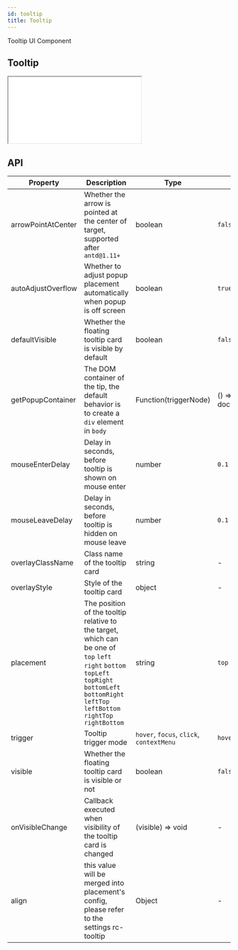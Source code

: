 ```yaml
---
id: tooltip
title: Tooltip
---
```


Tooltip UI Component

## Tooltip

<iframe src="/storybook-static/iframe.html?id=components-tooltip--tooltip"></iframe>

## API

| Property | Description | Type | Default |
| --- | --- | --- | --- |
| arrowPointAtCenter | Whether the arrow is pointed at the center of target, supported after `antd@1.11+` | boolean | `false` |
| autoAdjustOverflow | Whether to adjust popup placement automatically when popup is off screen | boolean | `true` |
| defaultVisible | Whether the floating tooltip card is visible by default | boolean | `false` |
| getPopupContainer | The DOM container of the tip, the default behavior is to create a `div` element in `body` | Function(triggerNode) | () => document.body	 |
| mouseEnterDelay | Delay in seconds, before tooltip is shown on mouse enter | number | `0.1` |
| mouseLeaveDelay | Delay in seconds, before tooltip is hidden on mouse leave | number | `0.1` |
| overlayClassName | Class name of the tooltip card	| string | - |
| overlayStyle | Style of the tooltip card | object | - |
| placement | The position of the tooltip relative to the target, which can be one of `top` `left` `right` `bottom` `topLeft` `topRight` `bottomLeft` `bottomRight` `leftTop` `leftBottom` `rightTop` `rightBottom` | string | `top` |
| trigger | Tooltip trigger mode | `hover`, `focus`, `click`, `contextMenu` | `hover` |
| visible | Whether the floating tooltip card is visible or not	| boolean | `false` |
| onVisibleChange | Callback executed when visibility of the tooltip card is changed | (visible) => void | - |
| align | this value will be merged into placement's config, please refer to the settings rc-tooltip | Object | -|